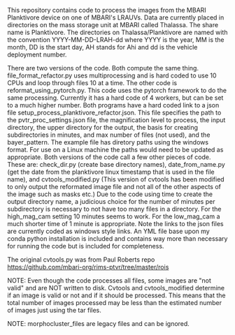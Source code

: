 This repository contains code to process the images from the MBARI Planktivore device on one of MBARI's LRAUVs.
Data are currently placed in directories on the mass storage unit at MBARI called Thalassa.   The share name is Planktivore.  The directories on Thalassa/Planktivore are named with the convention
YYYY-MM-DD-LRAH-dd where YYYY is the year, MM is the month, DD is the start day, AH stands for Ahi and dd is the vehicle deployment number.

There are two versions of the code.  Both compute the same thing. file_format_refactor.py uses multiprocessing and is hard coded to use 10 CPUs and loop through files 10 at a time.
The other code is reformat_using_pytorch.py.  This code uses the pytorch framework to do the same processing.  Currently it has a hard code of 4 workers, but can be set to a much higher number.
Both programs have a hard coded link to a json file setup_process_planktivore_refactor.json.  This file specifies the path to the pvtr_proc_settings.json file, the magnification level to process, the input directory, the upper directory for the output, the basis for creating subdirectories in minutes, and max number of files (not used), and the bayer_pattern.  The example file has diretory paths using the windows format.  For use on a Linux machine the paths would need to be updated as appropriate.  Both versions of the code call a few other pieces of code.  These are: check_dir.py (create base directory names), date_from_name.py (get the date from the planktivore linux timestamp that is used in the file name), and cvtools_modified.py (This version of cvtools has been modified to only output the reformated image file and not all of the other aspects of the image such as masks etc.)
Due to the code using time to create the output directory name, a judicious choice for the number of minutes per subdirectory is necessary to not have too many files in a directory.  For the high_mag_cam setting 10 minutes seems to work.  For the low_mag_cam a much shorter time of 1 minute is appropriate.  Note the links to the json files are currently coded as windows style links.  An YML file base upon my conda python installation is included and contains way more than necessary for running the code but is included for completeness.

The original cvtools.py was from Paul Roberts repo https://github.com/mbari-org/rims-ptvr/tree/master/rois

NOTE: Even though the code processes all files, some images are "not valid" and are NOT written to disk.  Cvtools and cvtools_modified determine if an image is valid or not and if it should be processed.  This means that the total number of images processed may be less than the estimated number of images just using the tar files.

NOTE: morphocluster_files are legacy files and can be ignored.
